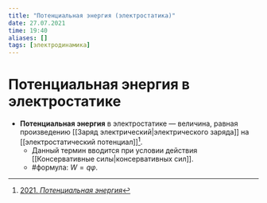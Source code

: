 ```yaml
---
title: "Потенциальная энергия (электростатика)"
date: 27.07.2021
time: 19:40
aliases: []
tags: [электродинамика]
---
```


# Потенциальная энергия в электростатике

- **Потенциальная энергия** в электростатике — величина, равная произведению [[Заряд электрический|электрического заряда]] на [[электростатический потенциал]][^1]. 
	- Данный термин вводится при условии действия [[Консервативные силы|консервативных сил]]. 
	- #формула: $W = q \varphi$.

[^1]: [2021. *Потенциальная энергия*](zotero://select/items/1_GCMTIA6G)